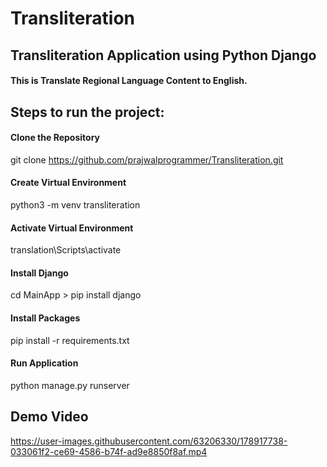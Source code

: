 # Transliteration
## Transliteration Application using Python Django

#### This is Translate Regional Language Content to English.

## Steps to run the project:

#### Clone the Repository

  git clone https://github.com/prajwalprogrammer/Transliteration.git

#### Create Virtual Environment
  
   python3 -m venv transliteration
   
#### Activate Virtual Environment

  translation\Scripts\activate

#### Install Django

  cd MainApp > pip install django

#### Install Packages

  pip install -r requirements.txt

#### Run Application

  python manage.py runserver
  
## Demo Video


https://user-images.githubusercontent.com/63206330/178917738-033061f2-ce69-4586-b74f-ad9e8850f8af.mp4




  
  
